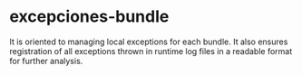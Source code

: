 # excepciones-bundle
It is oriented to managing local exceptions for each bundle. It also ensures registration of all exceptions thrown in runtime log files in a readable format for further analysis.
